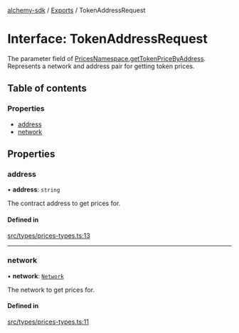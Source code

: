 [alchemy-sdk](../README.md) / [Exports](../modules.md) / TokenAddressRequest

# Interface: TokenAddressRequest

The parameter field of [PricesNamespace.getTokenPriceByAddress](../classes/PricesNamespace.md#gettokenpricebyaddress).
Represents a network and address pair for getting token prices.

## Table of contents

### Properties

- [address](TokenAddressRequest.md#address)
- [network](TokenAddressRequest.md#network)

## Properties

### address

• **address**: `string`

The contract address to get prices for.

#### Defined in

[src/types/prices-types.ts:13](https://github.com/alchemyplatform/alchemy-sdk-js/blob/44aa50c/src/types/prices-types.ts#L13)

___

### network

• **network**: [`Network`](../enums/Network.md)

The network to get prices for.

#### Defined in

[src/types/prices-types.ts:11](https://github.com/alchemyplatform/alchemy-sdk-js/blob/44aa50c/src/types/prices-types.ts#L11)
